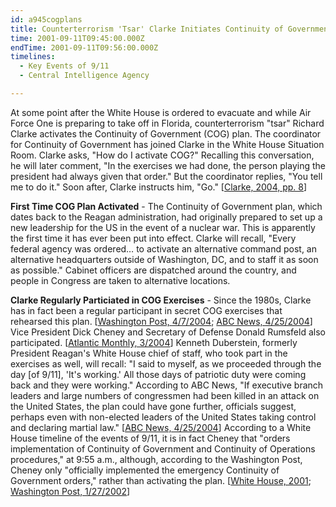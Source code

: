 ```yaml
---
id: a945cogplans
title: Counterterrorism 'Tsar' Clarke Initiates Continuity of Government Plan
time: 2001-09-11T09:45:00.000Z
endTime: 2001-09-11T09:56:00.000Z
timelines:
  - Key Events of 9/11
  - Central Intelligence Agency

---
```


At some point after the White House is ordered to evacuate and while Air Force One is preparing to take off in Florida, counterterrorism "tsar" Richard Clarke activates the Continuity of Government (COG) plan. The coordinator for Continuity of Government has joined Clarke in the White House Situation Room. Clarke asks, "How do I activate COG?" Recalling this conversation, he will later comment, "In the exercises we had done, the person playing the president had always given that order." But the coordinator replies, "You tell me to do it." Soon after, Clarke instructs him, "Go." [[Clarke, 2004, pp. 8][1]]

**First Time COG Plan Activated** - The Continuity of Government plan, which dates back to the Reagan administration, had originally prepared to set up a new leadership for the US in the event of a nuclear war. This is apparently the first time it has ever been put into effect. Clarke will recall, "Every federal agency was ordered… to activate an alternative command post, an alternative headquarters outside of Washington, DC, and to staff it as soon as possible." Cabinet officers are dispatched around the country, and people in Congress are taken to alternative locations. 

**Clarke Regularly Particiated in COG Exercises** - Since the 1980s, Clarke has in fact been a regular participant in secret COG exercises that rehearsed this plan. [[Washington Post, 4/7/2004][2]; [ABC News, 4/25/2004][3]] Vice President Dick Cheney and Secretary of Defense Donald Rumsfeld also participated. [[Atlantic Monthly, 3/2004][4]] Kenneth Duberstein, formerly President Reagan's White House chief of staff, who took part in the exercises as well, will recall: "I said to myself, as we proceeded through the day [of 9/11], 'It's working.' All those days of patriotic duty were coming back and they were working." According to ABC News, "If executive branch leaders and large numbers of congressmen had been killed in an attack on the United States, the plan could have gone further, officials suggest, perhaps even with non-elected leaders of the United States taking control and declaring martial law." [[ABC News, 4/25/2004][3]] According to a White House timeline of the events of 9/11, it is in fact Cheney that "orders implementation of Continuity of Government and Continuity of Operations procedures," at 9:55 a.m., although, according to the Washington Post, Cheney only "officially implemented the emergency Continuity of Government orders," rather than activating the plan. [[White House, 2001][5]; [Washington Post, 1/27/2002][6]]

[1]: https://www.amazon.com/Against-All-Enemies-Inside-Americas/dp/0743260244
[2]: https://www.washingtonpost.com/archive/politics/2004/04/07/armageddon-plan-was-put-into-action-on-911-clarke-says/fce9af72-54e6-43d3-a177-7d29dccfb50b/
[3]: https://web.archive.org/web/20040429063810/http://abcnews.go.com/sections/Nightline/Politics/armageddon_plan_040425.html
[4]: https://www.commondreams.org/views04/0318-14.htm
[5]: https://www.scribd.com/document/12992821/Brief-Timeline-of-Day-of-9-11-Events-drafted-by-White-House
[6]: http://www.washingtonpost.com/wp-dyn/content/article/2006/07/18/AR2006071801175.html
